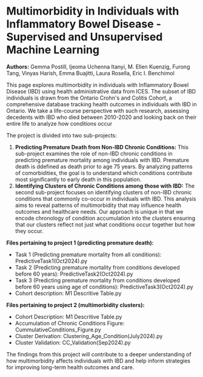 # **Multimorbidity in Individuals with Inflammatory Bowel Disease - Supervised and Unsupervised Machine Learning** 

**Authors:** Gemma Postill,	Ijeoma Uchenna Itanyi, M. Ellen Kuenzig, Furong Tang,	Vinyas Harish, Emma Buajitti,	Laura Rosella,	Eric I. Benchimol 

This page explores multimorbidity in individuals with Inflammatory Bowel Disease (IBD) using health administrative data from ICES. The subset of IBD individuals is drawn from the Ontario Crohn's and Colitis Cohort, a comprehensive database tracking health outcomes in individuals with IBD in Ontario. We take a life-course perspective with such research, assessing decedents with IBD who died between 2010-2020 and looking back on their entire life to analyze how conditions occur 

The project is divided into two sub-projects:
  1. **Predicting Premature Death from Non-IBD Chronic Conditions:** This sub-project examines the role of non-IBD chronic conditions in predicting premature mortality among individuals with IBD. Premature death is ddefined as death prior to age 75 years. By analyzing patterns of comorbidities, the goal is to understand which conditions contribute most significantly to early death in this population. 
  2. **Identifying Clusters of Chronic Conditions among those with IBD:** The second sub-project focuses on identifying clusters of non-IBD chronic conditions that commonly co-occur in individuals with IBD. This analysis aims to reveal patterns of multimorbidity that may influence health outcomes and healthcare needs. Our approach is unique in that we encode chronology of condition accumulation into the clusters ensuring that our clusters reflect not just what conditions occur together but how they occur. 

**Files pertaining to project 1 (predicting premature death):**
- Task 1 (Predicting premature mortality from all conditions): PredictiveTask1(Oct2024).py
- Task 2 (Predicting premature mortality from conditions developed before 60 years): PredictiveTask2(Oct2024).py
- Task 3 (Predicting premature mortality from conditions developed before 60 years using age of conditions): PredictiveTask3(Oct2024).py
- Cohort description: M1 Descritive Table.py

**Files pertaining to project 2 (multimorbidity clusters):**
- Cohort Description: M1 Descritive Table.py
- Accumulation of Chronic Conditions Figure: CummulativeConditions_Figure.py
- Cluster Derivation: Clustering_Age_Condition(July2024).py
- Cluster Validation: CC_Validation(Sep2024).py


The findings from this project will contribute to a deeper understanding of how multimorbidity affects individuals with IBD and help inform strategies for improving long-term health outcomes and care.
